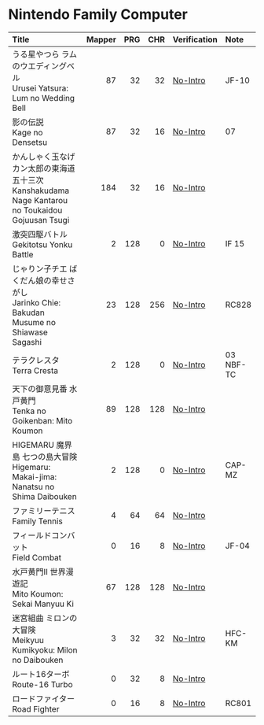 # Nintendo Family Computer

|Title|Mapper|PRG|CHR|Verification|Note|
|:-|-:|-:|-:|:-|:-|
|うる星やつら ラムのウエディングベル<br>Urusei Yatsura: Lum no Wedding Bell|87|32|32|[No-Intro](https://datomatic.no-intro.org/index.php?page=show_record&s=45&n=2416)|JF-10|
|影の伝説<br>Kage no Densetsu|87|32|16|[No-Intro](https://datomatic.no-intro.org/index.php?page=show_record&s=45&n=1140)|07|
|かんしゃく玉なげカン太郎の東海道五十三次<br>Kanshakudama Nage Kantarou no Toukaidou Gojuusan Tsugi|184|32|16|[No-Intro](https://datomatic.no-intro.org/index.php?page=show_record&s=45&n=1153)||
|激突四駆バトル<br>Gekitotsu Yonku Battle|2|128|0|[No-Intro](https://datomatic.no-intro.org/index.php?page=show_record&s=45&n=0839)|IF 15|
|じゃりン子チエ ばくだん娘の幸せさがし<br>Jarinko Chie: Bakudan Musume no Shiawase Sagashi|23|128|256|[No-Intro](https://datomatic.no-intro.org/index.php?page=show_record&s=45&n=1093)|RC828|
|テラクレスタ<br>Terra Cresta|2|128|0|[No-Intro](https://datomatic.no-intro.org/index.php?page=show_record&s=45&n=2275)|03<br>NBF-TC|
|天下の御意見番 水戸黄門<br>Tenka no Goikenban: Mito Koumon|89|128|128|[No-Intro](https://datomatic.no-intro.org/index.php?page=show_record&s=45&n=2265)||
|HIGEMARU 魔界島 七つの島大冒険<br>Higemaru: Makai-jima: Nanatsu no Shima Daibouken|2|128|0|[No-Intro](https://datomatic.no-intro.org/index.php?page=show_record&s=45&n=0952)|CAP-MZ|
|ファミリーテニス<br>Family Tennis|4|64|64|[No-Intro](https://datomatic.no-intro.org/index.php?page=show_record&s=45&n=0711)||
|フィールドコンバット<br>Field Combat|0|16|8|[No-Intro](https://datomatic.no-intro.org/index.php?page=show_record&s=45&n=0748)|JF-04|
|水戸黄門II 世界漫遊記<br>Mito Koumon: Sekai Manyuu Ki|67|128|128|[No-Intro](https://datomatic.no-intro.org/index.php?page=show_record&s=45&n=1483)||
|迷宮組曲 ミロンの大冒険<br>Meikyuu Kumikyoku: Milon no Daibouken|3|32|32|[No-Intro](https://datomatic.no-intro.org/index.php?page=show_record&s=45&n=1412)|HFC-KM|
|ルート16ターボ<br>Route-16 Turbo|0|32|8|[No-Intro](https://datomatic.no-intro.org/index.php?page=show_record&s=45&n=1867)||
|ロードファイター<br>Road Fighter|0|16|8|[No-Intro](https://datomatic.no-intro.org/index.php?page=show_record&s=45&n=1812)|RC801|
